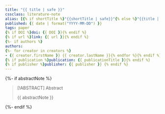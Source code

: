 ```yaml
---
title: "{{ title | safe }}"
cssclass: literature-note
alias: [{% if shortTitle %}"{{shortTitle | safe}}"{% else %}"{{title | safe}}"{% endif %}]
published: {{ date | format("YYYY-MM-DD") }}
tags: paper
{% if DOI %}doi: {{ DOI }}{% endif %}
{% if url %}link: {{ url }}{% endif %}
{%- if authors %}
authors:
{%- for creator in creators %}
- {{ creator.firstName }} {{ creator.lastName }}{% endfor %}{% endif %}
{% if publication %}publication: {{ publicationTitle }}{% endif %}
{% if publisher %}publisher: {{ publisher }} {% endif %}
---
```


{%- if abstractNote %}

> [!ABSTRACT] Abstract
> 
> {{ abstractNote }}

{%- endif %}
